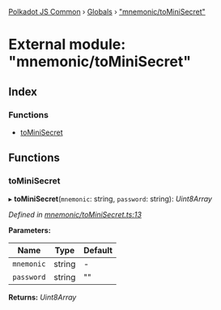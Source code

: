 [Polkadot JS Common](../README.md) › [Globals](../globals.md) › ["mnemonic/toMiniSecret"](_mnemonic_tominisecret_.md)

# External module: "mnemonic/toMiniSecret"

## Index

### Functions

* [toMiniSecret](_mnemonic_tominisecret_.md#tominisecret)

## Functions

###  toMiniSecret

▸ **toMiniSecret**(`mnemonic`: string, `password`: string): *Uint8Array*

*Defined in [mnemonic/toMiniSecret.ts:13](https://github.com/polkadot-js/common/blob/af56c102/packages/util-crypto/src/mnemonic/toMiniSecret.ts#L13)*

**Parameters:**

Name | Type | Default |
------ | ------ | ------ |
`mnemonic` | string | - |
`password` | string | "" |

**Returns:** *Uint8Array*
